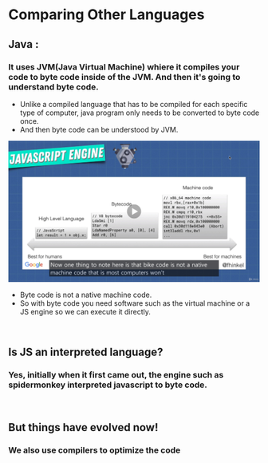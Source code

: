# Comparing Other Languages

## Java :

### It uses JVM(Java Virtual Machine) whiere it compiles your code to byte code inside of the JVM. And then it's going to understand byte code.

- Unlike a compiled language that has to be compiled for each specific type of computer, java program only needs to be converted to byte code once.
- And then byte code can be understood by JVM.

![Image](./images/1-21.jpg "a title")

- Byte code is not a native machine code.
- So with byte code you need software such as the virtual machine or a JS engine so we can execute it directly.

<br>

## Is JS an interpreted language?

### Yes, initially when it first came out, the engine such as spidermonkey interpreted javascript to byte code.

<br>

## But things have evolved now!

### We also use compilers to optimize the code

